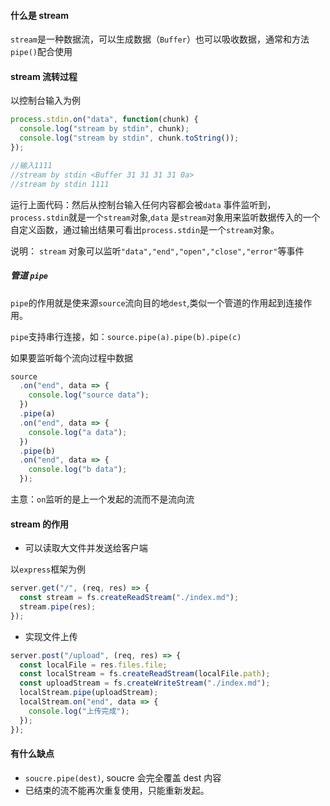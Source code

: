 #### 什么是 stream

`stream`是一种数据流，可以生成数据（`Buffer`）也可以吸收数据，通常和方法`pipe()`配合使用

#### stream 流转过程

以控制台输入为例

```js
process.stdin.on("data", function(chunk) {
  console.log("stream by stdin", chunk);
  console.log("stream by stdin", chunk.toString());
});

//输入1111
//stream by stdin <Buffer 31 31 31 31 0a>
//stream by stdin 1111
```

运行上面代码：然后从控制台输入任何内容都会被`data` 事件监听到，`process.stdin`就是一个`stream`对象,`data` 是`stream`对象用来监听数据传入的一个自定义函数，通过输出结果可看出`process.stdin`是一个`stream`对象。

说明： `stream` 对象可以监听`"data","end","open","close","error"`等事件

##### 管道 `pipe`

`pipe`的作用就是使来源`source`流向目的地`dest`,类似一个管道的作用起到连接作用。

`pipe`支持串行连接，如：`source.pipe(a).pipe(b).pipe(c)`

如果要监听每个流向过程中数据

```js
source
  .on("end", data => {
    console.log("source data");
  })
  .pipe(a)
  .on("end", data => {
    console.log("a data");
  })
  .pipe(b)
  .on("end", data => {
    console.log("b data");
  });
```

主意：`on`监听的是上一个发起的流而不是流向流

#### stream 的作用

- 可以读取大文件并发送给客户端

以`express`框架为例

```js
server.get("/", (req, res) => {
  const stream = fs.createReadStream("./index.md");
  stream.pipe(res);
});
```

- 实现文件上传

```js
server.post("/upload", (req, res) => {
  const localFile = res.files.file;
  const localStream = fs.createReadStream(localFile.path);
  const uploadStream = fs.createWriteStream("./index.md");
  localStream.pipe(uploadStream);
  localStream.on("end", data => {
    console.log("上传完成");
  });
});
```

#### 有什么缺点

- `soucre.pipe(dest)`, soucre 会完全覆盖 dest 内容
- 已结束的流不能再次重复使用，只能重新发起。

